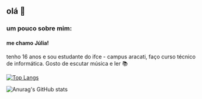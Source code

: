 ## olá 🌷
### um pouco sobre mim:
#### me chamo Júlia!
tenho 16 anos e sou estudante do ifce - campus aracati, faço curso técnico de informática. Gosto de escutar música e ler 📚

[![Top Langs](https://github-readme-stats.vercel.app/api/top-langs/juliacosta09anuraghazra&layout=compact)](https://github.com/anuraghazra/github-readme-stats)

![Anurag's GitHub stats](https://github-readme-stats.vercel.app/apijuliacosta09anuraghazra&hide=contribs,prs)
